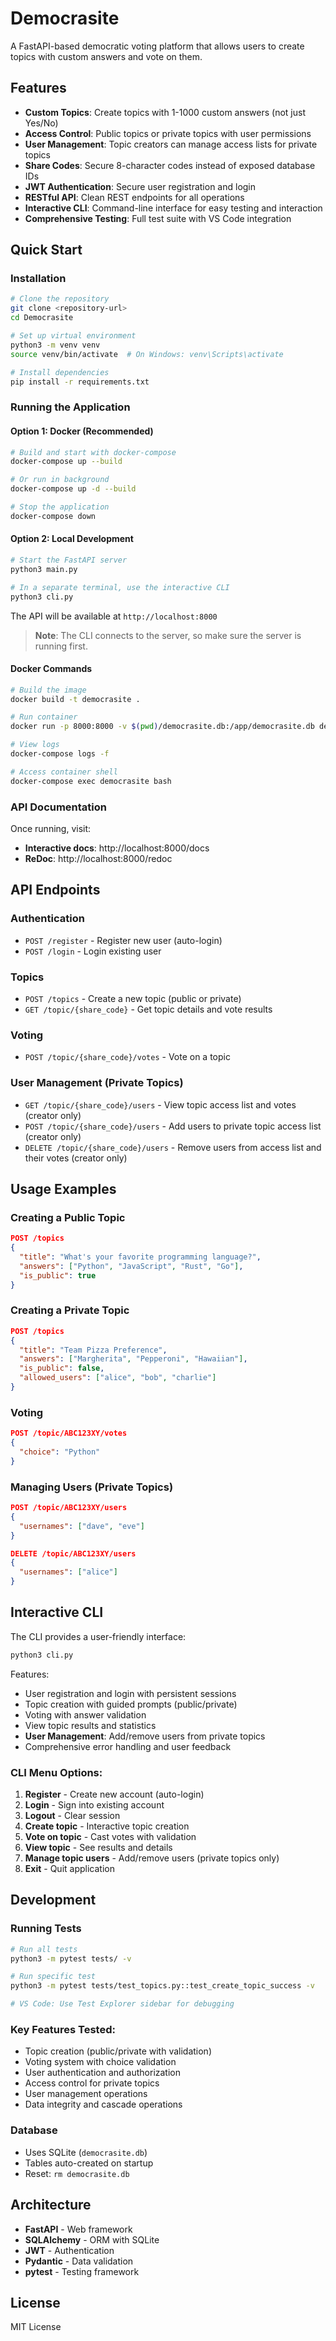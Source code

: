 # Democrasite

A FastAPI-based democratic voting platform that allows users to create topics with custom answers and vote on them.

## Features

- **Custom Topics**: Create topics with 1-1000 custom answers (not just Yes/No)
- **Access Control**: Public topics or private topics with user permissions
- **User Management**: Topic creators can manage access lists for private topics
- **Share Codes**: Secure 8-character codes instead of exposed database IDs
- **JWT Authentication**: Secure user registration and login
- **RESTful API**: Clean REST endpoints for all operations
- **Interactive CLI**: Command-line interface for easy testing and interaction
- **Comprehensive Testing**: Full test suite with VS Code integration

## Quick Start

### Installation

```bash
# Clone the repository
git clone <repository-url>
cd Democrasite

# Set up virtual environment
python3 -m venv venv
source venv/bin/activate  # On Windows: venv\Scripts\activate

# Install dependencies
pip install -r requirements.txt
```

### Running the Application

#### Option 1: Docker (Recommended)

```bash
# Build and start with docker-compose
docker-compose up --build

# Or run in background
docker-compose up -d --build

# Stop the application
docker-compose down
```

#### Option 2: Local Development

```bash
# Start the FastAPI server
python3 main.py

# In a separate terminal, use the interactive CLI
python3 cli.py
```

The API will be available at `http://localhost:8000`

> **Note**: The CLI connects to the server, so make sure the server is running first.

#### Docker Commands

```bash
# Build the image
docker build -t democrasite .

# Run container
docker run -p 8000:8000 -v $(pwd)/democrasite.db:/app/democrasite.db democrasite

# View logs
docker-compose logs -f

# Access container shell
docker-compose exec democrasite bash
```

### API Documentation

Once running, visit:
- **Interactive docs**: http://localhost:8000/docs
- **ReDoc**: http://localhost:8000/redoc

## API Endpoints

### Authentication
- `POST /register` - Register new user (auto-login)
- `POST /login` - Login existing user

### Topics
- `POST /topics` - Create a new topic (public or private)
- `GET /topic/{share_code}` - Get topic details and vote results

### Voting
- `POST /topic/{share_code}/votes` - Vote on a topic

### User Management (Private Topics)
- `GET /topic/{share_code}/users` - View topic access list and votes (creator only)
- `POST /topic/{share_code}/users` - Add users to private topic access list (creator only)
- `DELETE /topic/{share_code}/users` - Remove users from access list and their votes (creator only)

## Usage Examples

### Creating a Public Topic
```json
POST /topics
{
  "title": "What's your favorite programming language?",
  "answers": ["Python", "JavaScript", "Rust", "Go"],
  "is_public": true
}
```

### Creating a Private Topic
```json
POST /topics
{
  "title": "Team Pizza Preference",
  "answers": ["Margherita", "Pepperoni", "Hawaiian"],
  "is_public": false,
  "allowed_users": ["alice", "bob", "charlie"]
}
```

### Voting
```json
POST /topic/ABC123XY/votes
{
  "choice": "Python"
}
```

### Managing Users (Private Topics)
```json
POST /topic/ABC123XY/users
{
  "usernames": ["dave", "eve"]
}
```

```json
DELETE /topic/ABC123XY/users
{
  "usernames": ["alice"]
}
```

## Interactive CLI

The CLI provides a user-friendly interface:

```bash
python3 cli.py
```

Features:
- User registration and login with persistent sessions
- Topic creation with guided prompts (public/private)
- Voting with answer validation
- View topic results and statistics
- **User Management**: Add/remove users from private topics
- Comprehensive error handling and user feedback

### CLI Menu Options:
1. **Register** - Create new account (auto-login)
2. **Login** - Sign into existing account
3. **Logout** - Clear session
4. **Create topic** - Interactive topic creation
5. **Vote on topic** - Cast votes with validation
6. **View topic** - See results and details
7. **Manage topic users** - Add/remove users (private topics only)
8. **Exit** - Quit application

## Development

### Running Tests
```bash
# Run all tests
python3 -m pytest tests/ -v

# Run specific test
python3 -m pytest tests/test_topics.py::test_create_topic_success -v

# VS Code: Use Test Explorer sidebar for debugging
```

### Key Features Tested:
- Topic creation (public/private with validation)
- Voting system with choice validation  
- User authentication and authorization
- Access control for private topics
- User management operations
- Data integrity and cascade operations

### Database
- Uses SQLite (`democrasite.db`)
- Tables auto-created on startup
- Reset: `rm democrasite.db`

## Architecture

- **FastAPI** - Web framework
- **SQLAlchemy** - ORM with SQLite
- **JWT** - Authentication
- **Pydantic** - Data validation
- **pytest** - Testing framework

## License

MIT License